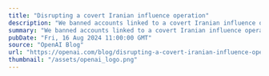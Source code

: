 ```yaml
---
title: "Disrupting a covert Iranian influence operation"
description: "We banned accounts linked to a covert Iranian influence operation using ChatGPT to generate website and social media content focused on multiple topics, including the U.S. presidential campaign. We have seen no indication that this content reached a meaningful audience."
summary: "We banned accounts linked to a covert Iranian influence operation using ChatGPT to generate website and social media content focused on multiple topics, including the U.S. presidential campaign. We have seen no indication that this content reached a meaningful audience."
pubDate: "Fri, 16 Aug 2024 11:00:00 GMT"
source: "OpenAI Blog"
url: "https://openai.com/blog/disrupting-a-covert-iranian-influence-operation"
thumbnail: "/assets/openai_logo.png"
---
```


